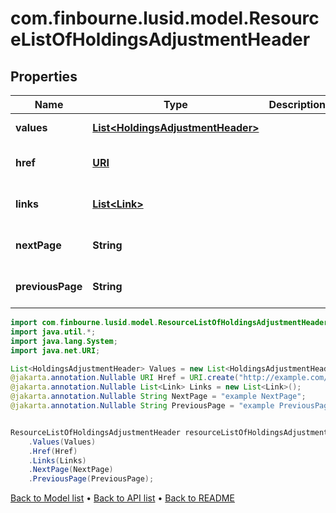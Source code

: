 # com.finbourne.lusid.model.ResourceListOfHoldingsAdjustmentHeader

## Properties

Name | Type | Description | Notes
------------ | ------------- | ------------- | -------------
**values** | [**List&lt;HoldingsAdjustmentHeader&gt;**](HoldingsAdjustmentHeader.md) |  | [default to List<HoldingsAdjustmentHeader>]
**href** | [**URI**](URI.md) |  | [optional] [default to URI]
**links** | [**List&lt;Link&gt;**](Link.md) |  | [optional] [default to List<Link>]
**nextPage** | **String** |  | [optional] [default to String]
**previousPage** | **String** |  | [optional] [default to String]

```java
import com.finbourne.lusid.model.ResourceListOfHoldingsAdjustmentHeader;
import java.util.*;
import java.lang.System;
import java.net.URI;

List<HoldingsAdjustmentHeader> Values = new List<HoldingsAdjustmentHeader>();
@jakarta.annotation.Nullable URI Href = URI.create("http://example.com/Href");
@jakarta.annotation.Nullable List<Link> Links = new List<Link>();
@jakarta.annotation.Nullable String NextPage = "example NextPage";
@jakarta.annotation.Nullable String PreviousPage = "example PreviousPage";


ResourceListOfHoldingsAdjustmentHeader resourceListOfHoldingsAdjustmentHeaderInstance = new ResourceListOfHoldingsAdjustmentHeader()
    .Values(Values)
    .Href(Href)
    .Links(Links)
    .NextPage(NextPage)
    .PreviousPage(PreviousPage);
```


[Back to Model list](../README.md#documentation-for-models) &#8226; [Back to API list](../README.md#documentation-for-api-endpoints) &#8226; [Back to README](../README.md)
